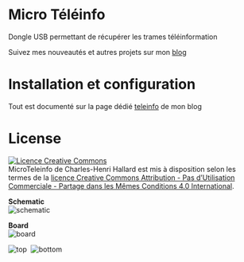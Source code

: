 Micro Téléinfo
==============
Dongle USB permettant de récupérer les trames téléinformation

Suivez mes nouveautés et autres projets sur mon [blog][4] 

Installation et configuration
==============================

Tout est documenté sur la page dédié [teleinfo][5] de mon blog 

License
=======

<a rel="license" href="http://creativecommons.org/licenses/by-nc-sa/4.0/"><img alt="Licence Creative Commons" style="border-width:0" src="https://i.creativecommons.org/l/by-nc-sa/4.0/88x31.png" /></a><br /><span xmlns:dct="http://purl.org/dc/terms/" property="dct:title">MicroTeleinfo</span> de <span xmlns:cc="http://creativecommons.org/ns#" property="cc:attributionName">Charles-Henri Hallard</span> est mis à disposition selon les termes de la <a rel="license" href="http://creativecommons.org/licenses/by-nc-sa/4.0/">licence Creative Commons Attribution - Pas d’Utilisation Commerciale - Partage dans les Mêmes Conditions 4.0 International</a>.


**Schematic**  
![schematic](https://raw.github.com/hallard/teleinfo/MicroTeleinfo/master/MicroTeleinfo-sch.png)

**Board**  
![board]( https://raw.github.com/hallard/teleinfo/MicroTeleinfo/master/MicroTeleinfo-brd.png )

![top](https://raw.github.com/hallard/teleinfo/MicroTeleinfo/master/MicroTeleinfo-top.png)&nbsp;&nbsp;![bottom](https://raw.github.com/hallard/teleinfo/MicroTeleinfo/master/MicroTeleinfo-bottom.png)


[4]: http://hallard.me
[5]: http://hallard.me/teleinfo/
